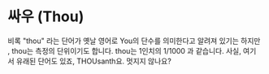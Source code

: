 # 싸우 (Thou)

비록 "thou" 라는 단어가 옛날 영어로 You의 단수를 의미한다고 알려져 있기는 하지만
, thou는 측정의 단위이기도 합니다. thou는 1인치의 1/1000 과 같습니다. 사실, 여기
서 유래된 단어도 있죠, THOUsanth요. 멋지지 않나요?
